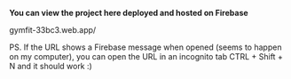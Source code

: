 **You can view the project here deployed and hosted on Firebase**

gymfit-33bc3.web.app/

PS. If the URL shows a Firebase message when opened (seems to happen on my computer), you can open the URL in an incognito tab CTRL + Shift + N and it should work :)
